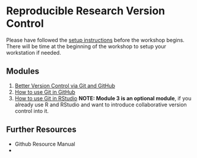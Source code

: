 # Reproducible Research Version Control

Please have followed the [setup instructions](./setup.md) before the workshop begins. There will be time at the beginning of the workshop to setup your workstation if needed.

## Modules
1. 	[Better Version Control via Git and GitHub](./intro-version-control)
2. 	[How to use Git in GitHub](./git-in-github.md)
3. 	[How to use Git in RStudio](./git-in-rstudio.md) 
	  <b>NOTE: Module 3 is an optional module</b>, if you already use R and RStudio and want to introduce collaborative version control into it.
## Further Resources
- Github Resource Manual
- 
